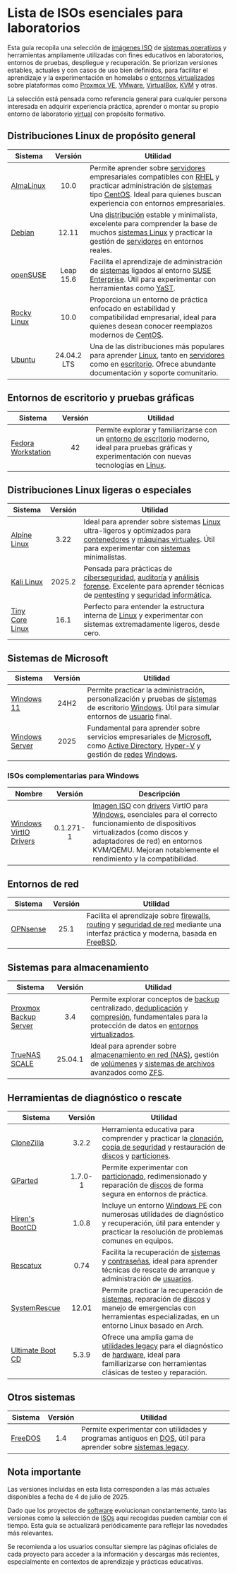 # Lista de ISOs esenciales para laboratorios

Esta guía recopila una selección de [imágenes ISO](https://es.wikipedia.org/wiki/Imagen_ISO) de [sistemas operativos](https://es.wikipedia.org/wiki/Sistema_operativo) y herramientas ampliamente utilizadas con fines educativos en laboratorios, entornos de pruebas, despliegue y recuperación. Se priorizan versiones estables, actuales y con casos de uso bien definidos, para facilitar el aprendizaje y la experimentación en homelabs o [entornos virtualizados](https://es.wikipedia.org/wiki/Virtualizaci%C3%B3n) sobre plataformas como [Proxmox VE](https://www.proxmox.com/en/), [VMware](https://www.vmware.com/), [VirtualBox](https://www.virtualbox.org/), [KVM](https://linux-kvm.org/page/Main_Page) y otras.

La selección está pensada como referencia general para cualquier persona interesada en adquirir experiencia práctica, aprender o montar su propio entorno de laboratorio [virtual](https://es.wikipedia.org/wiki/Virtualizaci%C3%B3n) con propósito formativo.

## Distribuciones Linux de propósito general

| Sistema | Versión | Utilidad |
| --- | :---: | --- |
| [AlmaLinux](https://almalinux.org/es/) | 10.0 | Permite aprender sobre [servidores](https://es.wikipedia.org/wiki/Servidor) empresariales compatibles con [RHEL](https://www.redhat.com/en/technologies/linux-platforms/enterprise-linux) y practicar administración de [sistemas](https://es.wikipedia.org/wiki/Sistema_inform%C3%A1tico) tipo [CentOS](https://www.centos.org/). Ideal para quienes buscan experiencia con entornos empresariales. |
| [Debian](https://www.debian.org/) | 12.11 | Una [distribución](https://es.wikipedia.org/wiki/Distribuci%C3%B3n_Linux) estable y minimalista, excelente para comprender la base de muchos [sistemas Linux](https://es.wikipedia.org/wiki/GNU/Linux) y practicar la gestión de [servidores](https://es.wikipedia.org/wiki/Servidor) en entornos reales. |
| [openSUSE](https://www.opensuse.org/) | Leap 15.6 | Facilita el aprendizaje de administración de [sistemas](https://es.wikipedia.org/wiki/Sistema_inform%C3%A1tico) ligados al entorno [SUSE Enterprise](https://www.suse.com/). Útil para experimentar con herramientas como [YaST](https://yast.opensuse.org/). |
| [Rocky Linux](https://rockylinux.org/) | 10.0 | Proporciona un entorno de práctica enfocado en estabilidad y compatibilidad empresarial, ideal para quienes desean conocer reemplazos modernos de [CentOS](https://www.centos.org/). |
| [Ubuntu](https://ubuntu.com/) | 24.04.2 LTS | Una de las distribuciones más populares para aprender [Linux](https://es.wikipedia.org/wiki/GNU/Linux), tanto en [servidores](https://es.wikipedia.org/wiki/Servidor) como en [escritorio](https://es.wikipedia.org/wiki/Entorno_de_escritorio). Ofrece abundante documentación y soporte comunitario. |

## Entornos de escritorio y pruebas gráficas

| Sistema | Versión | Utilidad |
| --- | :---: | --- |
| [Fedora Workstation](https://fedoraproject.org/) | 42 | Permite explorar y familiarizarse con un [entorno de escritorio](https://es.wikipedia.org/wiki/Interfaz_gr%C3%A1fica_de_usuario) moderno, ideal para pruebas gráficas y experimentación con nuevas tecnologías en [Linux](https://es.wikipedia.org/wiki/GNU/Linux). |

## Distribuciones Linux ligeras o especiales

| Sistema | Versión | Utilidad |
| --- | :---: | --- |
| [Alpine Linux](https://www.alpinelinux.org/) | 3.22 | Ideal para aprender sobre sistemas [Linux](https://es.wikipedia.org/wiki/GNU/Linux) ultra-ligeros y optimizados para [contenedores](https://es.wikipedia.org/wiki/Contenedorizaci%C3%B3n_(inform%C3%A1tica)) y [máquinas virtuales](https://es.wikipedia.org/wiki/Virtualizaci%C3%B3n). Útil para experimentar con [sistemas](https://es.wikipedia.org/wiki/Sistema_inform%C3%A1tico) minimalistas. |
| [Kali Linux](https://www.kali.org/) | 2025.2 | Pensada para prácticas de [ciberseguridad](https://es.wikipedia.org/wiki/Seguridad_inform%C3%A1tica), [auditoría](https://es.wikipedia.org/wiki/Auditor%C3%ADa_inform%C3%A1tica) y [análisis forense](https://es.wikipedia.org/wiki/An%C3%A1lisis_forense_digital). Excelente para aprender técnicas de [pentesting](https://es.wikipedia.org/wiki/Examen_de_penetraci%C3%B3n) y [seguridad informática](https://es.wikipedia.org/wiki/Seguridad_inform%C3%A1tica). |
| [Tiny Core Linux](http://tinycorelinux.net/) | 16.1 | Perfecto para entender la estructura interna de [Linux](https://es.wikipedia.org/wiki/GNU/Linux) y experimentar con sistemas extremadamente ligeros, desde cero. |

## Sistemas de Microsoft

| Sistema | Versión | Utilidad |
| --- | :---: | --- |
| [Windows 11](https://www.microsoft.com/es-es/windows/windows-11)  | 24H2 | Permite practicar la administración, personalización y pruebas de [sistemas](https://es.wikipedia.org/wiki/Sistema_inform%C3%A1tico) de escritorio [Windows](https://es.wikipedia.org/wiki/Microsoft_Windows). Útil para simular entornos de [usuario](https://es.wikipedia.org/wiki/Usuario_(inform%C3%A1tica)) final. |
| [Windows Server](https://www.microsoft.com/es-es/windows-server) | 2025 | Fundamental para aprender sobre servicios empresariales de [Microsoft](https://www.microsoft.com/es-es/), como [Active Directory](https://es.wikipedia.org/wiki/Active_Directory), [Hyper-V](https://learn.microsoft.com/en-us/windows-server/virtualization/hyper-v/hyper-v-overview?pivots=windows-server) y gestión de [redes](https://es.wikipedia.org/wiki/Red_de_computadoras) [Windows](https://es.wikipedia.org/wiki/Microsoft_Windows). |

### ISOs complementarias para Windows

| Nombre | Versión | Descripción |
| --- | :---: | --- |
| [Windows VirtIO Drivers](https://pve.proxmox.com/wiki/Windows_VirtIO_Drivers) | 0.1.271-1 | [Imagen ISO](https://es.wikipedia.org/wiki/Imagen_ISO) con [drivers](https://es.wikipedia.org/wiki/Controlador_de_dispositivo) VirtIO para [Windows](https://es.wikipedia.org/wiki/Microsoft_Windows), esenciales para el correcto funcionamiento de dispositivos virtualizados (como discos y adaptadores de red) en entornos KVM/QEMU. Mejoran notablemente el rendimiento y la compatibilidad. |

## Entornos de red

| Sistema | Versión | Utilidad |
| --- | :---: | --- |
| [OPNsense](https://opnsense.org/) | 25.1 | Facilita el aprendizaje sobre [firewalls](https://es.wikipedia.org/wiki/Cortafuegos_(inform%C3%A1tica)), [routing](https://es.wikipedia.org/wiki/Encaminamiento) y [seguridad de red](https://es.wikipedia.org/wiki/Seguridad_de_redes) mediante una interfaz práctica y moderna, basada en [FreeBSD](https://www.freebsd.org/). |

## Sistemas para almacenamiento

| Sistema | Versión | Utilidad |
| --- | :---: | --- |
| [Proxmox Backup Server](https://www.proxmox.com/en/) | 3.4 | Permite explorar conceptos de [backup](https://es.wikipedia.org/wiki/Copia_de_seguridad) centralizado, [deduplicación](https://es.wikipedia.org/wiki/Deduplicaci%C3%B3n_de_datos) y [compresión](https://es.wikipedia.org/wiki/Compresi%C3%B3n_de_datos), fundamentales para la protección de datos en [entornos virtualizados](https://es.wikipedia.org/wiki/Virtualizaci%C3%B3n). |
| [TrueNAS SCALE](https://www.truenas.com/truenas-scale/) | 25.04.1 | Ideal para aprender sobre [almacenamiento en red (NAS)](https://es.wikipedia.org/wiki/Almacenamiento_conectado_en_red), gestión de [volúmenes](https://es.wikipedia.org/wiki/Partici%C3%B3n_de_disco) y [sistemas de archivos](https://es.wikipedia.org/wiki/Sistema_de_archivos) avanzados como [ZFS](https://es.wikipedia.org/wiki/ZFS_(sistema_de_archivos)). |

## Herramientas de diagnóstico o rescate

| Sistema | Versión | Utilidad |
| --- | :---: | --- |
| [CloneZilla](https://clonezilla.org/) | 3.2.2 | Herramienta educativa para comprender y practicar la [clonación](https://es.wikipedia.org/wiki/Clonaci%C3%B3n_de_discos), [copia de seguridad](https://es.wikipedia.org/wiki/Copia_de_seguridad) y restauración de [discos](https://es.wikipedia.org/wiki/Soporte_de_almacenamiento_de_datos) y [particiones](https://es.wikipedia.org/wiki/Soporte_de_almacenamiento_de_datos). |
| [GParted](https://gparted.org/) | 1.7.0-1 | Permite experimentar con [particionado](https://es.wikipedia.org/wiki/Partici%C3%B3n_de_disco), redimensionado y reparación de [discos](https://es.wikipedia.org/wiki/Soporte_de_almacenamiento_de_datos) de forma segura en entornos de práctica. |
| [Hiren's BootCD](https://www.hirensbootcd.org/) | 1.0.8 | Incluye un entorno [Windows PE](https://learn.microsoft.com/en-us/previous-versions/windows/it-pro/windows-vista/cc766093(v=ws.10)?redirectedfrom=MSDN) con numerosas utilidades de diagnóstico y recuperación, útil para entender y practicar la resolución de problemas comunes en equipos. |
| [Rescatux](https://www.supergrubdisk.org/rescatux/) | 0.74 | Facilita la recuperación de [sistemas](https://es.wikipedia.org/wiki/Sistema_inform%C3%A1tico) y [contraseñas](https://es.wikipedia.org/wiki/Contrase%C3%B1a), ideal para aprender técnicas de rescate de arranque y administración de [usuarios](https://es.wikipedia.org/wiki/Usuario_(inform%C3%A1tica)). |
| [SystemRescue](https://www.system-rescue.org/) | 12.01 | Permite practicar la recuperación de [sistemas](https://es.wikipedia.org/wiki/Sistema_inform%C3%A1tico), reparación de [discos](https://es.wikipedia.org/wiki/Soporte_de_almacenamiento_de_datos) y manejo de emergencias con herramientas especializadas, en un entorno Linux basado en Arch. |
| [Ultimate Boot CD](https://www.ultimatebootcd.com/) | 5.3.9 | Ofrece una amplia gama de [utilidades legacy](https://es.wikipedia.org/wiki/Sistema_heredado) para el diagnóstico de [hardware](https://es.wikipedia.org/wiki/Hardware), ideal para familiarizarse con herramientas clásicas de testeo y reparación. |

## Otros sistemas

| Sistema | Versión | Utilidad |
| --- | :---: | --- |
| [FreeDOS](https://www.freedos.org/) | 1.4 | Permite experimentar con utilidades y programas antiguos en [DOS](https://es.wikipedia.org/wiki/MS-DOS), útil para aprender sobre [sistemas legacy](https://es.wikipedia.org/wiki/Sistema_heredado). |

## Nota importante

Las versiones incluidas en esta lista corresponden a las más actuales disponibles a fecha de 4 de julio de 2025.

Dado que los proyectos de [software](https://es.wikipedia.org/wiki/Software) evolucionan constantemente, tanto las versiones como la selección de [ISOs](https://es.wikipedia.org/wiki/Imagen_ISO) aquí recogidas pueden cambiar con el tiempo. Esta guía se actualizará periódicamente para reflejar las novedades más relevantes.

Se recomienda a los usuarios consultar siempre las páginas oficiales de cada proyecto para acceder a la información y descargas más recientes, especialmente en contextos de aprendizaje y prácticas educativas.
